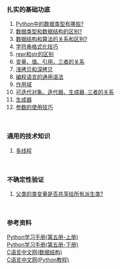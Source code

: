 
### 扎实的基础功底
1. [Python中的数据类型有哪些?](./DataTypesInPython.md)
2. [数据类型和数据结构的区别?](./DiffBetweenDataTypeAndDataStructure.md)
3. [数据结构和算法的关系和区别?](./DataStructureAndAlgorithmRelationship.md)
4. [字符串格式化技巧](./StringFormat.md)
5. [repr和str的区别](./DiffBetweenReprAndStr.md)
6. [变量、值、引用，三者的关系](./VariableReference.md)
7. [浅拷贝和深拷贝](./ShadowAndDeepCopy.md)
8. [编程语言的通用语法](./Syntax.md)
9. [作用域](./Scope.md)
10. [可迭代对象、迭代器、生成器, 三者的关系](./IterableIteratorGenerator.md)
11. [生成器](./Generator.md)  
12. [参数的使用技巧](./ArgumentParameter.md)

&nbsp;  
### 通用的技术知识
1. [多线程](./Threading.md)  



&nbsp;  
### 不确定性验证
1. [父类的类变量是否共享给所有派生类?](./IsClassVariableSharedToSubClass.md)


&nbsp;  
### 参考资料  
[Python学习手册(第五册-上册)](https://item.jd.com/12452929.html)   
[Python学习手册(第五册-下册)](https://item.jd.com/12452929.html)   
[C语言中文网(数据结构)](http://c.biancheng.net/view/3328.html)  
[C语言中文网(Python教程)](http://c.biancheng.net/python/)
